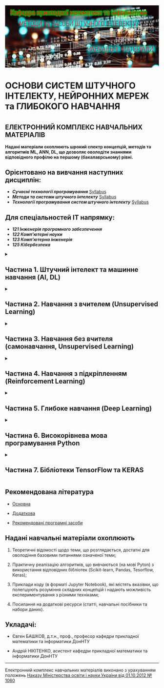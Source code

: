 

<p align="center">
<img src="/IMAGES/Titl_2_.jpg"></a>
</p>

<p align="center"><h1> ОСНОВИ СИСТЕМ ШТУЧНОГО ІНТЕЛЕКТУ, НЕЙРОННИХ МЕРЕЖ та ГЛИБОКОГО НАВЧАННЯ<h1></p>

<p align="center"><h2> ЕЛЕКТРОННИЙ КОМПЛЕКС НАВЧАЛЬНИХ МАТЕРІАЛІВ</h2></p>

**Надані матеріали охоплюють шрокий спектр концепцій, методів та алгоритмів ML, ANN, DL,  що дозволяє оволодіти знаннями відповідного профілю на першому (бакалаврському) рівні.**

<p align="center"><h2>Орієнтовано на вивчання наступних дисциплін:</h2></p>

- ***Сучасні технології програмування*** [Syllabus](/ADDONS/Syllabus_01_Prog_Tech.md)
- ***Методи та системи штучного інтелекту***  [Syllabus](/ADDONS/Syllabus_02_AI_ML.md)
- ***Технології програмування систем штучного інтелекту***  [Syllabus](/ADDONS/Syllabus_03_TF.md)

<p align="center"><h2>Для спеціальностей IT напрямку:</h2></p>

- ***121 Інженерія програмного забезпечення***
- ***122 Комп’ютерні науки***
- ***123 Комп’ютерна інженерія***
- ***125 Кібербезпека***

<details>

<summary> <h2>Частина 1. Штучний інтелект та машинне навчання (AI, DL) </h2> </summary>

[**Частина 1. Докладніше**](/Mod_01_/README_01.md)

| Лекція  | Тема                                                         | Код                | Посилання                                                    |
| ------- | ------------------------------------------------------------ | ------------------ | ------------------------------------------------------------ |
| **1.1** | [**Введення в штучний інтелект (AI).**](/Mod_01_/01_01_AI/Lec_01_01_git.pdf) Історичний огляд, персоналії. Огляд завдань у сфері штучного інтелекту |                    |                                                              |
| **1.2** | [**Машинне навчання (DL)**](/Mod_01_/01_02_ML/Lec_01_02_git.pdf): модель, навчання, інференс. Види машинного навчання |                    |                                                              |
| **1.3** | [**Датасет**](/Mod_01_/01_03_DS/Lec_01_03_git.pdf). Поняття датасету. Організація датасету для машинного навчання. Генерація типових датасетів за допомогою Scikit-Learn | [IRIS](/Mod_01_/01_03_DS/CODE_1_3_1/Lec_01_03_Exmpl_1_IRIS.md) [Blobs](/Mod_01_/01_03_DS/CODE_1_3_3/Lec_01_03_Exmpl_3_Blobs.md) | [SciKit](https://scikit-learn.org/stable/datasets.html) [TensorFlow](https://www.tensorflow.org/datasets/catalog/overview#all_datasets) |



</details>

<details>

<summary> <h2>Частина 2. Навчання з вчителем (Unsupervised Learning) </h2> </summary>

| Лекція |Тема | Код | Посилання|
| -------|------ | ------ | ------ |
|**2.1**|**Регресія. Загальне визначення  задачі регресії. Типові постановки задачі регресії**| | |
|**2.2**|**Оцінка якості вирішення задачі регресії. Огляд методів вирішення задачі регресії**| | |
|**2.3**|**Приклад вирішення задачі лінійної регресії (Scikit-learn)**| | |
|**2.4**|**Приклад вирішення задачі поліноміальної регресії (Scikit-learn)**| | |
|**2.5**|**Класифікація. Загальне визначення задач класифікації. Типові постановки задачі класифікації**| | |
|**2.6**|**Оцінка якості вирішення задачі класифікації. Огляд методів вирішення задачі класифікації**| | |
|**2.7**|**Метод  kNN. Приклад вирішення задачі класифікації за допомогою kNN (Scikit-learn)**| | |
|**2.8**|**Метод  SVM. Приклад вирішення задачі класифікації за допомогою SVM (Scikit-learn)**| | |

</details>

<details>

<summary> <h2>Частина 3. Навчання без вчителя (самонавчання, Unsupervised Learning) </h2> </summary>

| Лекція |Тема | Код | Посилання|
| -------|------ | ------ | ------ |
|**3.1**|**Кластеризація. Загальне визначення задач кластеризації. Типові варіанти постаноки задачі кластеризації**| | |
|**3.2**|**Оцінка якості вирішення задачі кластеризації. Огляд методів вирішення задачі кластеризації**| | |
|**3.3**|**Метод k-means. Приклад вирішення задачі кластеризації за допомогою k-means (Scikit-learn)**| | |
|**3.4**|**Метод DBSCAN. Приклад вирішення задачі кластеризації за допомогою DBSCAN (Scikit-learn)**| | |

</details>

<details>

<summary> <h2>Частина 4. Навчання з підкріпленням (Reinforcement Learning) </h2> </summary>

| Лекція |Тема | Код | Посилання|
| -------|------ | ------ | ------ |
|**4.1**|**Вступ до навчання з підкріпленням. Головні концепції. Агенти.**| | |
|**4.2**|**Метод Монте-Карло. Приклад використання методу Монте-Карло для вирішення задачі теорії ігор (Python)**| | |

</details>

<details>

<summary> <h2>Частина 5. Глибоке навчання (Deep Learning) </h2> </summary>

| Лекція |Тема | Код | Посилання|
| -------|------ | ------ | ------ |
|**5.1**|**Загальні відомості щодо нервової системи живих організмів. Природний нейрон. Синоптичний зв'язок нейронів. Правило Хебба. Штучний нейрон. Функція активації**| | |
|**5.2**|**Нейронні мережі. Нейронна мережа з одним прихованим шаром - персептрон.  Навчання персептрону. Приклад вирішення задачі класифікації за допомогою персептрону  (Python, Numpy)**| | |
|**5.3**|**Багатошаровий персептрон (MLP). Загальний підхід до навчання MLP. Пряме розповсюдження. Функція похибки. Зворотне розповсюдження.**| | |
|**5.4**|**Градієнтний метод зменшення похибки навчання. Автоматичне обчислення компонент градієнту. Основи оптимізації градієнтного спуску.**| | |
|**5.5**|**Основи побудови нейронних мереж з використанням модуля NumPy.**| | |
|**5.6**|**Вирішення задачі класифікації за допомогою MLP. Приклад класифікації рукописних цифр (датасет MNIST, Python, Numpy)**| | |
|**5.7**|**Сучасні системи штучного інтелекту, архітектури систем AI. Досягнення, перспективи, виклики.**| | |


</details>

<details>

<summary><h2>Частина 6. Високорівнева мова програмування Python</h2></summary>

[**Частина 6. Докладніше**](/Mod_06_/README_06.md)

| Лекція |Тема | Код | Посилання|
| -------|------ | ------ | ------ |
|**6.1**|**[Базові елементи високорівневої мови програмування.](/Mod_06_/06_01_/Lec_06_01_.pdf)**|[Приклад](/Mod_06_/06_01_/CODE_6_1/Lec_06_01_Exmpl.md) | |
|**6.2**|**[Загальні поняття колекції та складних структур даних.](/Mod_06_/06_02_/Lec_06_02_.pdf)**|[Приклад](/Mod_06_/06_02_/CODE_6_2/Lec_06_02_Exmpl.md) | |
|**6.3**|**[Файлові об’єкти. Визначення загальної структури програми.](/Mod_06_/06_03_/Lec_06_03_.pdf)**|[Приклад](/Mod_06_/06_03_/CODE_6_3/Lec_06_03_Exmpl.md) | |
|**6.4**|**[Функціональне програмування.](/Mod_06_/06_04_Lec_06_04_.pdf)**|[Приклад](/Mod_06_/06_01_/CODE_6_4/Lec_06_04_Exmpl.md) | |
|**6.5**|**[Інтерпретація скриптів. Модулі та типові пакети.](/Mod_06_/06_05_/Lec_06_05_.pdf)**|[Приклад](/Mod_06_/06_05_/CODE_6_5/Lec_06_05_Exmpl.md) | |
|**6.6**|**[Об’єктно-орієнтоване програмування. Проектування класів.](/Mod_06_/06_06_/Lec_06_06_.pdf)**|[Приклад](/Mod_06_/06_06_/CODE_6_6/Lec_06_06_Exmpl.md) | |
|**6.7**|**[Можливості перевантаження операторів. Визначення понять об’єктів ітерування, ітератора та генератора.](/Mod_06_/06_07_/Lec_06_07_.pdf)**|[Приклад](/Mod_06_/06_07_/CODE_6_7/Lec_06_07_Exmpl.md) | |
|**6.8**|**[Убудовані функції та вбудовані класи виняткових ситуацій.](/Mod_06_/06_08_/Lec_06_08_.pdf)**|[Приклад](/Mod_06_/06_08_/CODE_6_8/Lec_06_08_Exmpl.md) | |
|**6.9**|**[Базові бібліотечні модулі. Пакети для роботи зі штучним інтелектом.](/Mod_06_/06_09_/Lec_06_09_.pdf)**|[Приклад](/Mod_06_/06_09_/CODE_6_9/Lec_06_09_Exmpl.md) | |

</details>

<details>

<summary> <h2>Частина 7. Бібліотеки TensorFlow та KERAS  </h2> </summary>

| Лекція |Тема | Код | Посилання|
| -------|------ | ------ | ------ |
|**7.1**|**[TensorFlow. Архітектура. Тензорні  об'єкти](/Mod_07_/07_01_TF/Lec_07_01.pdf)  Створення тензорів. Індексація тензорів.**|[Приклад 1](/Mod_07_/07_01_TF/CODE_7_1_1/lec_07_01_Exmpl_1.md) | |
|**7.2**|**TensorFlow. Базові операції із тензорами**| | |
|**7.3**|**TensorFlow. Поняття обчислювального графу. Використання графу для обчислень компонент градієнту під час зворотного поширення помилки. Типи обчислювальних графів, режими виконання. Створення "градієнтної стрічки"**| | |
|**7.4**|**TensorFlow. Загальна організація процесу навчання моделі. Мінімізація похибки навчання методом градієнтного спуску.**| | |
|**7.5**|**TensorFlow. Оптимізатори градієнтного спуску**| | |
|**7.6**|**Датасети. Ознаки, мітки. Пакети даних (batch). Тренувальний набір даних (training set). Валідаційний набір даних (validation set). Тестувальний набір даних (testing set)**| | |
|**7.7**|**TensorFlow. Вбудовані датасети та засоби TF доступу до даних.**| | |
|**7.8**|**Підготовка даних для використання в навчанні моделей. Типи даних. Кодування даних. Очищення даних. Оцінка якості даних**| | |
|**7.9**|**Вирішення задачі класифікації шляхом навчання моделі за алгоритмом kNN TensorFlow.**| | |
|**7.10**|**Вирішення задачі класифікації шляхом навчання моделі за алгоритмом SVM  TensorFlow**| | |
|**7.11**|**Вирішення задачі кластеризації шляхом самонавчання моделі за алгоритмом DBSCAN засобами TensorFlow**| | |
|**7.12**|**KERAS. Шари та моделі. Робота**| | |
|**7.13**|**Вирішення задачі бінарної класифікації шляхом навчання нейронної мережі класу багатошаровий персептрон (MLP) засобами TensorFlow/KERAS**| | |
|**7.14**|**Вирішення задачі багато класової класифікації шляхом навчання нейронної мережі класу багатошаровий персептрон (MLP) засобами TensorFlow/KERAS**| | |

</details>


<p align="center"><h2> Рекомендована література </h2></p>

- [Основна](ADDONS/Lit_Main.md)

- [Додаткова](ADDONS/Lit_Add.md)

- [Рекомендовані програмні засоби](ADDONS/Prog_Sys.md)


<p align="center"><h2> Надані навчальні матеріали охоплюють </h2></p>

1. Теоретичні відомості щодо теми, що розглядається, достатні для оволодіння базовими питаннями означеної теми;

2. Практичну реалізацію алгоритмів, що вивчаються (на мові Pyton) з використання відповідних бібліотек (Scikit-learn, Pandas, Tesorflow, Keras);

3. Приклади коду (в форматі Jupyter Notebook), які містять вказівки, що полегшують розуміння складних концепцій і надають можливість експериментування з різними техніками;

4. Посилання на додаткові ресурси (статті, навчальні посібники та набори даних).

## Укладачі:
- Євген БАШКОВ, д.т.н., проф., професор кафедри прикладної математики та інформатики ДонНТУ

- Андрій НІКІТЕНКО, асистент кафедри прикладної математики та інформатики  ДонНТУ

----
Електронний комплекс навчальних матеріалів виконано з урахуванням положень [Наказу Міністерства освіти і науки Украіни від 01.10.2012 № 1060](https://zakon.rada.gov.ua/laws/show/z1695-12#Text)
